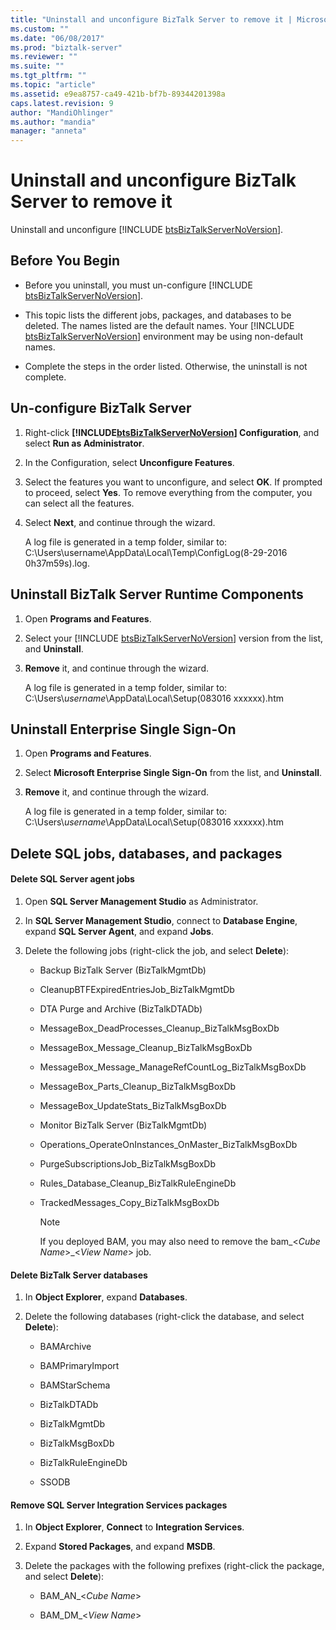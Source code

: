 ```yaml
---
title: "Uninstall and unconfigure BizTalk Server to remove it | Microsoft Docs"
ms.custom: ""
ms.date: "06/08/2017"
ms.prod: "biztalk-server"
ms.reviewer: ""
ms.suite: ""
ms.tgt_pltfrm: ""
ms.topic: "article"
ms.assetid: e9ea8757-ca49-421b-bf7b-89344201398a
caps.latest.revision: 9
author: "MandiOhlinger"
ms.author: "mandia"
manager: "anneta"
---
```

# Uninstall and unconfigure BizTalk Server to remove it
Uninstall and unconfigure [!INCLUDE [btsBizTalkServerNoVersion](../includes/btsbiztalkservernoversion-md.md)]. 

##  <a name="BKMK_BeforeYouBegin"></a> Before You Begin  

- Before you uninstall, you must un-configure [!INCLUDE [btsBizTalkServerNoVersion](../includes/btsbiztalkservernoversion-md.md)].  

- This topic lists the different jobs, packages, and databases to be deleted. The names listed are the default names. Your [!INCLUDE [btsBizTalkServerNoVersion](../includes/btsbiztalkservernoversion-md.md)] environment may be using non-default names.  

- Complete the steps in the order listed. Otherwise, the uninstall is not complete.  

##  <a name="BKMK_Unconfigure"></a> Un-configure BizTalk Server  

1. Right-click <strong><!-- BEGIN ERROR INCLUDE: Unable to resolve [!INCLUDE[btsBizTalkServerNoVersion](../includes/btsbiztalkservernoversion-md.md)]: Path(D:/a/1/s/target_repo/biztalk/install-and-config-guides/uninstall-and-unconfigure-biztalk-server-to-remove-it.md) contains invalid char.
   Parameter name: path -->[!INCLUDE[btsBizTalkServerNoVersion](../includes/btsbiztalkservernoversion-md.md)]<!--END ERROR INCLUDE --> Configuration</strong>, and select <strong>Run as Administrator</strong>.  

2. In the Configuration, select **Unconfigure Features**.  

3. Select the features you want to unconfigure, and select **OK**. If prompted to proceed, select **Yes**. To  remove everything from the computer, you can select all the features.  

4. Select **Next**, and continue through the wizard.  

   A log file is generated in a temp folder, similar to: C:\Users\username\AppData\Local\Temp\ConfigLog(8-29-2016 0h37m59s).log.  

##  <a name="BKMK_Uninstall"></a> Uninstall BizTalk Server Runtime Components  

1. Open **Programs and Features**.  

2. Select  your [!INCLUDE [btsBizTalkServerNoVersion](../includes/btsbiztalkservernoversion-md.md)] version from the list, and  <strong>Uninstall</strong>.  

3. **Remove** it, and continue through the wizard.  

   A log file is generated in a temp folder, similar to: C:\Users\\*username*\AppData\Local\Setup(083016 xxxxxx).htm  

##  <a name="BKMK_UninstallSSO"></a> Uninstall Enterprise Single Sign-On  

1. Open **Programs and Features**.  

2. Select **Microsoft Enterprise Single Sign-On** from the list, and **Uninstall**.  

3. **Remove** it, and continue through the wizard.  

   A log file is generated in a temp folder, similar to: C:\Users\\*username*\AppData\Local\Setup(083016 xxxxxx).htm  

##  <a name="BKMK_RemoveRemaining"></a> Delete SQL jobs, databases, and packages  

#### Delete SQL Server agent jobs  

1.  Open **SQL Server Management Studio** as Administrator.  

2.  In **SQL Server Management Studio**, connect to **Database Engine**, expand **SQL Server Agent**, and expand  **Jobs**.  

3.  Delete the following jobs (right-click the job, and select **Delete**):  

    -   Backup BizTalk Server (BizTalkMgmtDb)  

    -   CleanupBTFExpiredEntriesJob_BizTalkMgmtDb  

    -   DTA Purge and Archive (BizTalkDTADb)  

    -   MessageBox_DeadProcesses_Cleanup_BizTalkMsgBoxDb  

    -   MessageBox_Message_Cleanup_BizTalkMsgBoxDb  

    -   MessageBox_Message_ManageRefCountLog_BizTalkMsgBoxDb  

    -   MessageBox_Parts_Cleanup_BizTalkMsgBoxDb  

    -   MessageBox_UpdateStats_BizTalkMsgBoxDb  

    -   Monitor BizTalk Server (BizTalkMgmtDb)  

    -   Operations_OperateOnInstances_OnMaster_BizTalkMsgBoxDb  

    -   PurgeSubscriptionsJob_BizTalkMsgBoxDb  

    -   Rules_Database_Cleanup_BizTalkRuleEngineDb  

    -   TrackedMessages_Copy_BizTalkMsgBoxDb  

        > [!NOTE]
        >  If you deployed BAM, you may also need to remove the bam_\<*Cube Name*\>_\<*View Name*\> job.  

#### Delete BizTalk Server databases  

1.  In **Object Explorer**, expand **Databases**.  

2.  Delete the following databases (right-click the database, and select **Delete**):  

    -   BAMArchive  

    -   BAMPrimaryImport  

    -   BAMStarSchema  

    -   BizTalkDTADb  

    -   BizTalkMgmtDb  

    -   BizTalkMsgBoxDb  

    -   BizTalkRuleEngineDb  

    -   SSODB  

#### Remove SQL Server Integration Services packages  

1.  In **Object Explorer**,  **Connect** to **Integration Services**.  

2.  Expand **Stored Packages**, and expand **MSDB**.  

3.  Delete the packages with the following prefixes (right-click the package, and select **Delete**):  

    -   BAM_AN_\<*Cube Name*\>  

    -   BAM_DM_\<*View Name*\>  

